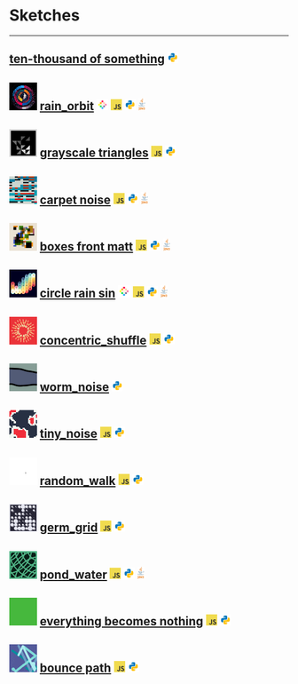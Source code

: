 # Sketches
---
[ten-thousand of something](https://github.com/alexthescott/graphic_sketches/tree/main/tenthousand_of_something) <img height="20" src="./icons/py.png"> 
---
<img width="50" src="./rain_orbit/gifs/rain_orbit_thumb.gif"> [rain_orbit](https://github.com/alexthescott/graphic_sketches/tree/main/rain_orbit) <img height="20" src="./icons/pico8.png"> <img height="20" src="./icons/js.png"> <img height="20" src="./icons/py.png"> <img height="22" src="./icons/java.png"> 
---
<img width="50" src="./grayscale_triangles/gifs/gs_thumb.gif"> [grayscale triangles](https://github.com/alexthescott/graphic_sketches/tree/main/grayscale_triangles) <img height="20" src="./icons/js.png"> <img height="20" src="./icons/py.png"> 
---
<img width="50" src="./carpet_noise/gifs/cn_thumb.gif"> [carpet noise](https://github.com/alexthescott/graphic_sketches/tree/main/carpet_noise) <img height="20" src="./icons/js.png"> <img height="20" src="./icons/py.png"> <img height="22" src="./icons/java.png"> 
---
<img width="50" src="./boxes_front_matt/gifs/bfm_thumb.gif"> [boxes front matt](https://github.com/alexthescott/graphic_sketches/tree/main/boxes_front_matt) <img height="20" src="./icons/js.png"> <img height="20" src="./icons/py.png"> <img height="22" src="./icons/java.png">  
---
<img width="50" src="./circle_rain_sin/gifs/circle_rain_sin_gif_thumb.gif"> [circle rain sin](https://github.com/alexthescott/graphic_sketches/tree/main/circle_rain_sin) <img height="22" src="./icons/pico8.png"> <img height="20" src="./icons/js.png"> <img height="20" src="./icons/py.png"> <img height="22" src="./icons/java.png">  
---
<img width="50" src="./concentric_shuffle/gifs/cs_gif_thumb.gif"> [concentric_shuffle](https://github.com/alexthescott/graphic_sketches/tree/main/concentric_shuffle) <img height="20" src="./icons/js.png"> <img height="20" src="./icons/py.png"> 
---
<img width="50" src="./worm_noise/gifs/worm_noise_gif_thumb.gif"> [worm_noise](https://github.com/alexthescott/graphic_sketches/tree/main/worm_noise) <img height="20" src="./icons/py.png"> 
---
<img width="50" src="./tiny_noise/gifs/tiny_noise_gif_thumb.gif"> [tiny_noise](https://github.com/alexthescott/graphic_sketches/tree/main/tiny_noise) <img height="20" src="./icons/js.png"> <img height="20" src="./icons/py.png"> 
---
<img width="50" src="./random_walk/gifs/mm_rw_gif_thumb.gif"> [random_walk](https://github.com/alexthescott/graphic_sketches/tree/main/random_walk) <img height="20" src="./icons/js.png"> <img height="20" src="./icons/py.png"> 
---
<img width="50" src="./germ_grid/gifs/gg_gif_thumb.gif"> [germ_grid](https://github.com/alexthescott/p5.js-sketches/tree/main/germ_grid) <img height="20" src="./icons/js.png"> <img height="20" src="./icons/py.png"> 
---
<img width="50" src="./pond_water/gifs/pw_gif_thumb.gif"> [pond_water](https://github.com/alexthescott/graphic_sketches/tree/main/pond_water) <img height="20" src="./icons/js.png"> <img height="20" src="./icons/py.png"> <img height="22" src="./icons/java.png">  
---
<img width="50" src="./everything_becomes_nothing/gifs/ebn_gif_thumb.gif"> [everything becomes nothing](https://github.com/alexthescott/graphic_sketches/tree/main/everything_becomes_nothing) <img height="20" src="./icons/js.png"> <img height="20" src="./icons/py.png"> 
---
<img width="50" src="./bounce_path/gifs/bg_gif_thumb.gif"> [bounce path](https://github.com/alexthescott/graphic_sketches/tree/main/bounce_path) <img height="20" src="./icons/js.png"> <img height="20" src="./icons/py.png">
---
